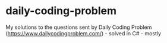 # daily-coding-problem
My solutions to the questions sent by Daily Coding Problem (https://www.dailycodingproblem.com/) - solved in C# - mostly

